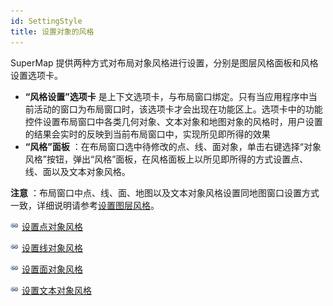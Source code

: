 ```yaml
---
id: SettingStyle
title: 设置对象的风格
---
```

SuperMap 提供两种方式对布局对象风格进行设置，分别是图层风格面板和风格设置选项卡。

  * **“风格设置”选项卡** 是上下文选项卡，与布局窗口绑定。只有当应用程序中当前活动的窗口为布局窗口时，该选项卡才会出现在功能区上。选项卡中的功能控件设置布局窗口中各类几何对象、文本对象和地图对象的风格时，用户设置的结果会实时的反映到当前布局窗口中，实现所见即所得的效果
  * **“风格”面板** ：在布局窗口选中待修改的点、线、面对象，单击右键选择“对象风格”按钮，弹出“风格”面板，在风格面板上以所见即所得的方式设置点、线、面以及文本对象风格。

**注意**
：布局窗口中点、线、面、地图以及文本对象风格设置同地图窗口设置方式一致，详细说明请参考[设置图层风格](../Visualization/LayerStyle/LayerStyleTab.html)。

![](../img/smalltitle.png)
[设置点对象风格](../Visualization/LayerStyle/PointStylegroup.html)

![](../img/smalltitle.png)
[设置线对象风格](../Visualization/LayerStyle/LineStylegroup.html)

![](../img/smalltitle.png)
[设置面对象风格](../Visualization/LayerStyle/FillStylegroup.html)

![](../img/smalltitle.png)
[设置文本对象风格](../Visualization/LayerStyle/TextStylegroup.html)
